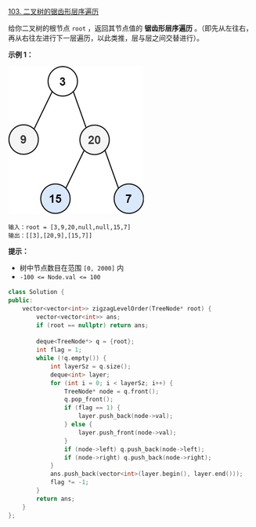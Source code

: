 [103. 二叉树的锯齿形层序遍历](https://leetcode-cn.com/problems/binary-tree-zigzag-level-order-traversal/)

给你二叉树的根节点 `root` ，返回其节点值的 **锯齿形层序遍历** 。（即先从左往右，再从右往左进行下一层遍历，以此类推，层与层之间交替进行）。

**示例 1：**

![img](../../img/tree1.jpg)

```
输入：root = [3,9,20,null,null,15,7]
输出：[[3],[20,9],[15,7]]
```

**提示：**

- 树中节点数目在范围 `[0, 2000]` 内
- `-100 <= Node.val <= 100`

```cpp
class Solution {
public:
    vector<vector<int>> zigzagLevelOrder(TreeNode* root) {
        vector<vector<int>> ans;
        if (root == nullptr) return ans;

        deque<TreeNode*> q = {root};
        int flag = 1;
        while (!q.empty()) {
            int layerSz = q.size();
            deque<int> layer;
            for (int i = 0; i < layerSz; i++) {
                TreeNode* node = q.front();
                q.pop_front();
                if (flag == 1) {
                    layer.push_back(node->val);
                } else {
                    layer.push_front(node->val);
                }
                if (node->left) q.push_back(node->left);
                if (node->right) q.push_back(node->right);
            }
            ans.push_back(vector<int>(layer.begin(), layer.end()));
            flag *= -1;
        }
        return ans;
    }
};
```

